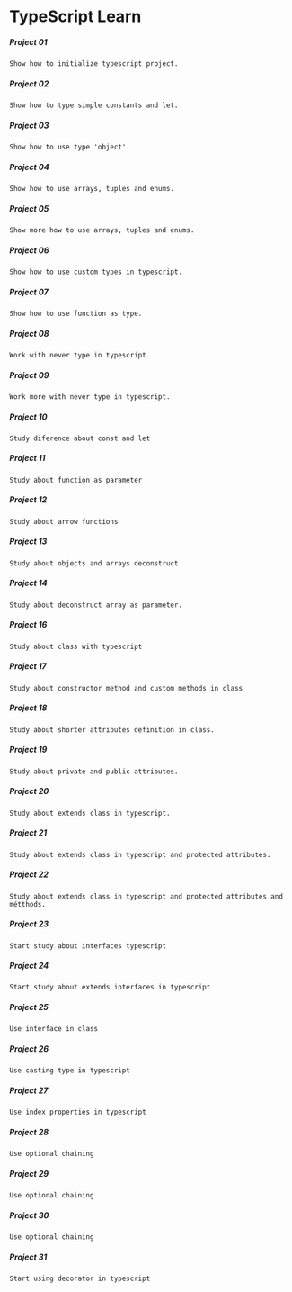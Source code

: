# TypeScript Learn
<h5>Project 01</h5>
<code>Show how to initialize typescript project. </code>

<h5>Project 02</h5>
<code>Show how to type simple constants and let.</code>

<h5>Project 03</h5>
<code>Show how to use type 'object'.</code>

<h5>Project 04</h5>
<code>Show how to use arrays, tuples and enums. </code>

<h5>Project 05</h5>
<code>Show more how to use arrays, tuples and enums. </code>

<h5>Project 06</h5>
<code>Show how to use custom types in typescript. </code>

<h5>Project 07</h5>
<code>Show how to use function as type. </code>

<h5>Project 08</h5>
<code>Work with never type in typescript.</code>

<h5>Project 09</h5>
<code>Work more with never type in typescript.</code>

<h5>Project 10</h5>
<code>Study diference about const and let</code>

<h5>Project 11</h5>
<code>Study about function as parameter</code>

<h5>Project 12</h5>
<code>Study about arrow functions</code>

<h5>Project 13</h5>
<code>Study about objects and arrays deconstruct</code>

<h5>Project 14</h5>
<code>Study about deconstruct array as parameter.</code>

<h5>Project 16</h5>
<code>Study about class with typescript</code>

<h5>Project 17</h5>
<code>Study about constructor method and custom methods in class</code>

<h5>Project 18</h5>
<code>Study about shorter attributes definition in class.</code>

<h5>Project 19</h5>
<code>Study about private and public attributes.</code>

<h5>Project 20</h5>
<code>Study about extends class in typescript.</code>

<h5>Project 21</h5>
<code>Study about extends class in typescript and protected attributes.</code>

<h5>Project 22</h5>
<code>Study about extends class in typescript and protected attributes and métthods.</code>

<h5>Project 23</h5>
<code>Start study about interfaces typescript</code>

<h5>Project 24</h5>
<code>Start study about extends interfaces in typescript</code>

<h5>Project 25</h5>
<code>Use interface in class</code>

<h5>Project 26</h5>
<code>Use casting type in typescript</code>

<h5>Project 27</h5>
<code>Use index properties in typescript</code>

<h5>Project 28</h5>
<code>Use optional chaining</code>

<h5>Project 29</h5>
<code>Use optional chaining</code>

<h5>Project 30</h5>
<code>Use optional chaining</code>

<h5>Project 31</h5>
<code>Start using decorator in typescript</code>

